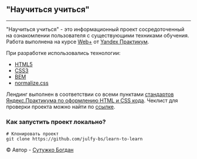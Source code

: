 ## "Научиться учиться"
***
"Научиться учиться" - это информационный проект сосредоточенный на ознакомлении пользователя с существующими техниками обучения.
Работа выполнена на курсе [Web+][yandex-practicum-web-plus] от [Yandex Практикум][yandex-practicum-url].

При разработке использовались технологии:
- [HTML5][html]
- [CSS3][css]
- [BEM][bem]
- [normalize.css][normalize-css]

Лендинг выполнен в соответствии со всеми пунктами [стандартов Яндекс.Практикума по оформлению HTML и CSS кода][yandex-styleguide].
Чеклист для проверки проекта можно найти по [ссылке][yandex-checklist].

### Как запустить проект локально?

```
# Клонировать проект
git clone https://github.com/julfy-bs/learn-to-learn
```
© Автор - [Сутужко Богдан][author-portfolio]

[//]: # 'Переменные используемые в readme.md'
[yandex-practicum-web-plus]: https://practicum.yandex.ru/promo/long-courses/web
[yandex-practicum-url]: https://practicum.yandex.ru/
[yandex-checklist]: https://code.s3.yandex.net/web-plus/checklists/checklist-1/index.html
[yandex-styleguide]: https://code.s3.yandex.net/web-developer/static/design-rules/index.html
[author-portfolio]: https://julfy-bs.github.io/portfolio/
[html]: https://html5.org/
[css]: https://www.w3.org/Style/CSS/Overview.en.html
[bem]: https://ru.bem.info/methodology/
[normalize-css]: https://necolas.github.io/normalize.css/